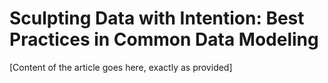# Sculpting Data with Intention: Best Practices in Common Data Modeling

[Content of the article goes here, exactly as provided]

